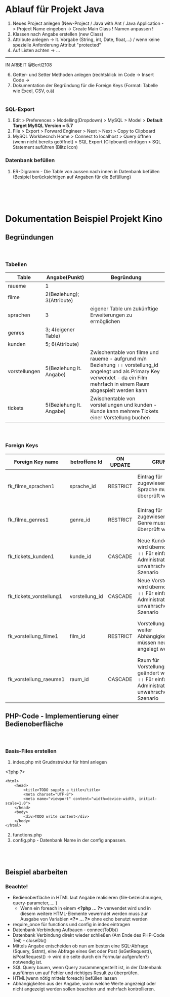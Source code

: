 # Ablauf für Projekt Java

1. Neues Project anlegen (New-Project / Java with Ant / Java Application -> Project Name eingeben -> Create Main Class ! Namen anpassen !
2. Klassen nach Angabe erstellen (new Class)
3. Attribute anlegen -> lt. Vorgabe (String, int, Date, float,...) / wenn keine spezielle Anforderung Attribut "protected"
4. Auf Listen achten -> ...

**********************************************************************************************************************************
IN ARBEIT @Bertl2108





6. Getter- und Setter Methoden anlegen (rechtsklick im Code -> Insert Code ->
7. Dokumentation der Begründung für die Foreign Keys (Format: Tabelle wie Excel, CSV, o.ä)
<br></br>

### SQL-Export

1. Edit > Preferences > Modelling(Dropdown) > MySQL > Model > <strong>Default Target MySQL Version = 5.7</strong>
1. File > Export > Forward Engineer > Next > Next > Copy to Clipboard
1. MySQL Workbecnch Home > Connect to localhost > Query öffnen (wenn nicht bereits geöffnet) > SQL Export (Clipboard) einfügen > SQL Statement auführen (Blitz Icon)


### Datenbank befüllen
1. ER-Digramm - Die Table von aussen nach innen in Datenbank befüllen (Besipiel berücksichtigen auf Angaben für die Befüllung)


# <br></br>Dokumentation Beispiel Projekt Kino
## Begründungen
### <br></br>Tabellen
|Table      |Angabe(Punkt)              |Begründung                                                                                                                                        |
|-------------|---------------------------|--------------------------------------------------------------------------------------------------------------------------------------------------|
|raueme       | 1                         |                                                                                                                                                  |
|filme        | 2(Beziehung); 3(Attribute)|                                                                                                                                                  |
|sprachen     | 3                         | eigener Table um zukünftige Erweiterungen zu ermöglichen                                                                                         |
|genres       | 3; 4(eigener Table)       |                                                                                                                                                  |
|kunden       | 5; 6(Attribute)           |                                                                                                                                                  |
|vorstellungen| 5(Beziehung lt. Angabe)   | Zwischentable von filme und raueme - aufgrund m/n Beziehung &#2404;&#2404; vorstellung_id angelegt und als Primary Key verwendet - da ein Film mehrfach in einem Raum abgespielt werden kann|
|tickets      | 5(Beziehung lt. Angabe)   | Zwischentable von vorstellungen und kunden - Kunde kann mehrere Tickets einer Vorstellung buchen                                                 |


### <br></br>Foreign Keys
|Foreign Key name       |betroffene Id |ON UPDATE|GRUND                                                                                              |ON DELETE|GRUND2                                                          |
|-----------------------|--------------|---------|---------------------------------------------------------------------------------------------------|---------|----------------------------------------------------------------|
|fk_filme_sprachen1     |sprache_id    |RESTRICT |Eintrag für zugewiesene Sprache muss überprüft werden                                              |RESTRICT |Eintrag für zugewiesene Sprache muss geändert werden            |
|fk_filme_genres1       |genre_id      |RESTRICT |Eintrag für zugewiesenes Genre muss überprüft werden                                               |RESTRICT |Eintrag für zugewiesenes Genre muss geändert werden             |
|fk_tickets_kunden1     |kunde_id      |CASCADE  |Neue Kunden Id wird übernommen &#2404;&#2404; Für einfache Administration &#2404;&#2404; unwahrscheinliches Szenario           |RESTRICT |Ticket muss annuliert werden                                    |
|fk_tickets_vorstellung1|vorstellung_id|CASCADE  |Neue Vorstellung Id wird übernommen &#2404;&#2404; Für einfache Administration &#2404;&#2404; unwahrscheinliches Szenario      |RESTRICT |Ticket muss annuliert werden                                    |
|fk_vorstellung_filme1  |film_id       |RESTRICT |Vorstellung und weiter Abhängigkeiten müssen neu angelegt werden                                   |RESTRICT |Vorstellung und weiter Abhängigkeiten müssen neu angelegt werden|
|fk_vorstellung_raeume1 |raum_id       |CASCADE  |Raum für Vorstellung kann geändert werden &#2404;&#2404; Für einfache Administration &#2404;&#2404; unwahrscheinliches Szenario|RESTRICT |Neuer Raum muss der Vorstellung zugewiesen werden                            |



## PHP-Code - Implementierung einer Bedienoberfläche
### <br></br>Basis-Files erstellen
1. index.php mit Grudnstruktur für html anlegen 

\<?php ?\>

    <html>
        <head>
            <title>TODO supply a title</title>
            <meta charset="UTF-8">
            <meta name="viewport" content="width=device-width, initial-scale=1.0">
        </head>
        <body>
            <div>TODO write content</div>
        </body>
    </html>

2. functions.php 
3. config.php - Datenbank Name in der config anpassen.

## <br></br>Beispiel abarbeiten
### <strong>Beachte</strong>!
- Bedienoberfläche in HTML laut Angabe realisieren (file-bezeichnungen, query-parameter,.... ) 
    - Wenn ein foreach in einem <strong>\<?php  ...  ?\></strong> verwendet wird und in diesem weitere HTML-Elemente vewerndet werden muss zur Ausgabe von Variablen <strong>\<?=  ...  ?\></strong> ohne echo benutzt werden
- require_once für functions und config in index eintragen
- Datenbank Verbindung Aufbauen - connectToDb()
- Datenbank Verbindung direkt wieder schließen (Am Ende des PHP-Code Teil) - closeDb()
- Mittels Angabe entscheiden ob nun am besten eine SQL-Abfrage ($query, $stmt), eine Abfrage eines Get oder Post (isGetRequest(), isPostRequest() -> wird die seite durch ein Formular aufgerufen?) notwendig ist.
- SQL Query bauen, wenn Query zusammengestellt ist, in der Datenbank ausführen um auf Fehler und richtiges Result zu überprüfen.
- HTML(wenn nötig mittels foreach) befüllen lassen
- Abhängigkeiten aus der Angabe, wann welche Werte angezeigt oder nicht angezeigt werden sollen beachten und mehrfach kontrollieren.







